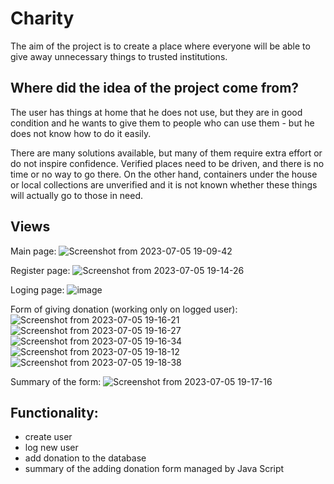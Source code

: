 
# Charity

The aim of the project is to create a place where everyone will be able to give away unnecessary things to trusted institutions.

## Where did the idea of the project come from?

The user has things at home that he does not use, but they are in good condition and he wants to give them to people who can use them - but he does not know how to do it easily.

There are many solutions available, but many of them require extra effort or do not inspire confidence. Verified places need to be driven, and there is no time or no way to go there. On the other hand, containers under the house or local collections are unverified and it is not known whether these things will actually go to those in need.

## Views

Main page: 
![Screenshot from 2023-07-05 19-09-42](https://github.com/patryk93/Charity/assets/26244379/b108d2ed-dd7f-4464-90e6-d37801b05cfd)

Register page:
![Screenshot from 2023-07-05 19-14-26](https://github.com/patryk93/Charity/assets/26244379/acbaecfb-c1f0-4f2b-8eb3-ecc5e6a57680)

Loging page: 
![image](https://github.com/patryk93/Charity/assets/26244379/b757062c-b657-455f-ad04-20cb55846303)

Form of giving donation (working only on logged user):
![Screenshot from 2023-07-05 19-16-21](https://github.com/patryk93/Charity/assets/26244379/0d1139ef-f3a4-4c85-9b8a-5e6b6957dd18)
![Screenshot from 2023-07-05 19-16-27](https://github.com/patryk93/Charity/assets/26244379/41882327-884d-463a-a15e-50ccc3443bb0)
![Screenshot from 2023-07-05 19-16-34](https://github.com/patryk93/Charity/assets/26244379/ef8ce5fb-1768-424b-bbc6-37924124916e)
![Screenshot from 2023-07-05 19-18-12](https://github.com/patryk93/Charity/assets/26244379/a482773c-db4b-4aa4-afd2-a4ecee1a34e3)
![Screenshot from 2023-07-05 19-18-38](https://github.com/patryk93/Charity/assets/26244379/1fb3bbc3-7298-4230-bb51-4eaad3d901d6)

Summary of the form:
![Screenshot from 2023-07-05 19-17-16](https://github.com/patryk93/Charity/assets/26244379/699f1bf1-923b-4b0d-8770-26f02723f204)

## Functionality:
- create user
- log new user
- add donation to the database
- summary of the adding donation form managed by Java Script




